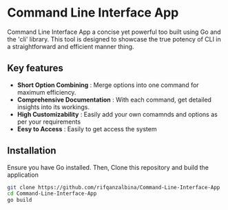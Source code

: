 # Command Line Interface App 

<p>
    Command Line Interface App a concise yet powerful too built using Go and the 'cli' library. This tool is designed to showcase the true potency of CLI in a straightforward and efficient manner thing.
</p> 
 
## Key features

- **Short Option Combining** : Merge options into one command for maximum efficiency.
- **Comprehensive Documentation** : With each command, get detailed insights into its workings. 
- **High Customizability** : Easily add your own comamnds and options as per your requirements
- **Eesy to Access** : Easily to get access the system 

## Installation
<p>Ensure you have Go installed. Then, Clone this repository and build the application</p>

```bash
git clone https://github.com/rifqanzalbina/Command-Line-Interface-App
cd Command-Line-Interface-App
go build
```
